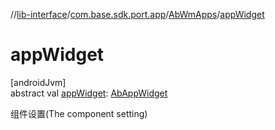 //[lib-interface](../../../index.md)/[com.base.sdk.port.app](../index.md)/[AbWmApps](index.md)/[appWidget](app-widget.md)

# appWidget

[androidJvm]\
abstract val [appWidget](app-widget.md): [AbAppWidget](../-ab-app-widget/index.md)

组件设置(The component setting)
